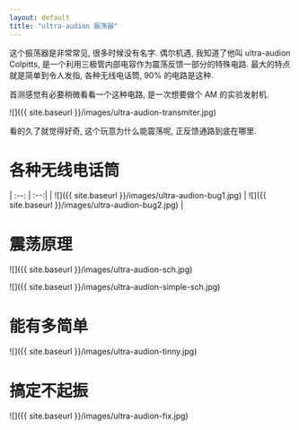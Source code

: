 ```yaml
---
layout: default
title: "ultra-audion 振荡器"
---
```


这个振荡器是非常常见, 很多时候没有名字. 偶尔机遇, 我知道了他叫  ultra-audion Colpitts, 是一个利用三极管内部电容作为震荡反馈一部分的特殊电路. 最大的特点就是简单到令人发指, 各种无线电话筒, 90% 的电路是这种.

首测感觉有必要稍微看看一个这种电路, 是一次想要做个 AM 的实验发射机. 

![]({{ site.baseurl }}/images/ultra-audion-transmiter.jpg)

看的久了就觉得好奇, 这个玩意为什么能震荡呢, 正反馈通路到底在哪里.

# 各种无线电话筒

| :--: | :--:|
| ![]({{ site.baseurl }}/images/ultra-audion-bug1.jpg) | ![]({{ site.baseurl }}/images/ultra-audion-bug2.jpg) |

# 震荡原理

![]({{ site.baseurl }}/images/ultra-audion-sch.jpg)

![]({{ site.baseurl }}/images/ultra-audion-simple-sch.jpg)

# 能有多简单

![]({{ site.baseurl }}/images/ultra-audion-tinny.jpg)

# 搞定不起振

![]({{ site.baseurl }}/images/ultra-audion-fix.jpg)
